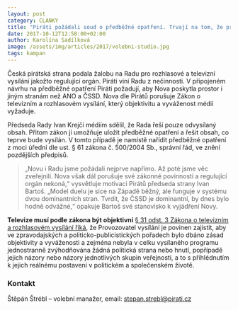 ```yaml
---
layout: post
category: CLANKY
title: "Piráti požádali soud o předběžné opatření. Trvají na tom, že předvolební duel na Nově je nezákonný."
date: 2017-10-12T12:58:00+02:00
author: Karolína Sadílková
image: /assets/img/articles/2017/volebni-studio.jpg
tags: kampan
---
```

 
Česká pirátská strana podala žalobu na Radu pro rozhlasové a televizní vysílání jakožto regulující orgán. Piráti viní Radu z nečinnosti. V připojeném návrhu na předběžné opatření Piráti požadují, aby Nova poskytla prostor i jiným stranám než ANO a ČSSD. Nova dle Pirátů porušuje Zákon o televizním a rozhlasovém vysílání, který objektivitu a vyváženost médií vyžaduje.

Předseda Rady Ivan Krejčí médiím sdělil, že Rada řeší pouze odvysílaný obsah. Přitom zákon jí umožňuje uložit předběžné opatření a řešit obsah, co teprve bude vysílán. V tomto případě je namístě nařídit předběžné opatření z moci úřední dle ust. § 61 zákona č. 500/2004 Sb., správní řád, ve znění pozdějších předpisů.

> „Novu i Radu jsme požádali nejprve napřímo. Až poté jsme věc zveřejnili. Nova však dál porušuje své zákonné povinnosti a regulující orgán nekoná,“ vysvětluje motivaci Pirátů předseda strany Ivan Bartoš. „Model duelu je sice na Západě běžný, ale funguje v systému dvou dominantních stran. Tvrdit, že ČSSD je dominantní, by dnes bylo hodně odvážné,“ opakuje Bartoš své stanovisko k vyjádření Novy.

**Televize musí podle zákona být objektivní**
[§ 31 odst. 3 Zákona o televizním a rozhlasovém vysílání říká](https://www.zakonyprolidi.cz/cs/2001-231#cast5-hlava1), že Provozovatel vysílání je povinen zajistit, aby ve zpravodajských a politicko-publicistických pořadech bylo dbáno zásad objektivity a vyváženosti a zejména nebyla v celku vysílaného programu jednostranně zvýhodňována žádná politická strana nebo hnutí, popřípadě jejich názory nebo názory jednotlivých skupin veřejnosti, a to s přihlédnutím k jejich reálnému postavení v politickém a společenském životě.

### Kontakt

Štěpán Štrébl – volební manažer, email: stepan.strebl@pirati.cz



